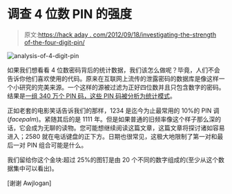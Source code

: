 # 调查 4 位数 PIN 的强度

> 原文:[https://hack aday . com/2012/09/18/investigating-the-strength of-the-four-digit-pin/](https://hackaday.com/2012/09/18/investigating-the-strength-of-the-4-digit-pin/)

![](../Images/90414fe2bd75dfa19490829f676a3be0.png "analysis-of-4-digit-pin")

如果我们想看看 4 位数密码背后的统计数据，我们该怎么做呢？毕竟，人们不会告诉你他们喜欢使用的代码。原来在互联网上流传的泄露密码的数据库是像这样一个小研究的完美来源。一个这样的源被过滤为正好四位数并且只包含数字的密码。结果是[一组 340 万个 PIN 码，这些 PIN 码被分析为统计模式](http://www.datagenetics.com/blog/september32012/index.html)。

正如老套的电影笑话告诉我们的那样，1234 是迄今为止最常用的 10%的 PIN 调(*facepalm*)。紧随其后的是 1111 年。但是如果普通的旧频率像这个样子那么深的话，它会成为无聊的读物。您可能想继续阅读这篇文章，这篇文章将探讨诸如容易进入；2580 就在电话键盘的正下方。日期也很常见，这极大地限制了第一对和最后一对 PIN 组合可能是什么。

我们留给你这个金块:超过 25%的图钉是由 20 个不同的数字组成的(至少从这个数据集中可以看出)。

[谢谢 Awjlogan]